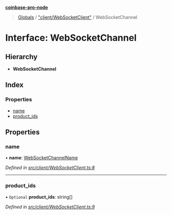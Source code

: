 **[coinbase-pro-node](../README.md)**

> [Globals](../globals.md) / ["client/WebSocketClient"](../modules/_client_websocketclient_.md) / WebSocketChannel

# Interface: WebSocketChannel

## Hierarchy

- **WebSocketChannel**

## Index

### Properties

- [name](_client_websocketclient_.websocketchannel.md#name)
- [product_ids](_client_websocketclient_.websocketchannel.md#product_ids)

## Properties

### name

• **name**: [WebSocketChannelName](../enums/_client_websocketclient_.websocketchannelname.md)

_Defined in [src/client/WebSocketClient.ts:8](https://github.com/bennyn/coinbase-pro-node/blob/26bf4d8/src/client/WebSocketClient.ts#L8)_

---

### product_ids

• `Optional` **product_ids**: string[]

_Defined in [src/client/WebSocketClient.ts:9](https://github.com/bennyn/coinbase-pro-node/blob/26bf4d8/src/client/WebSocketClient.ts#L9)_
